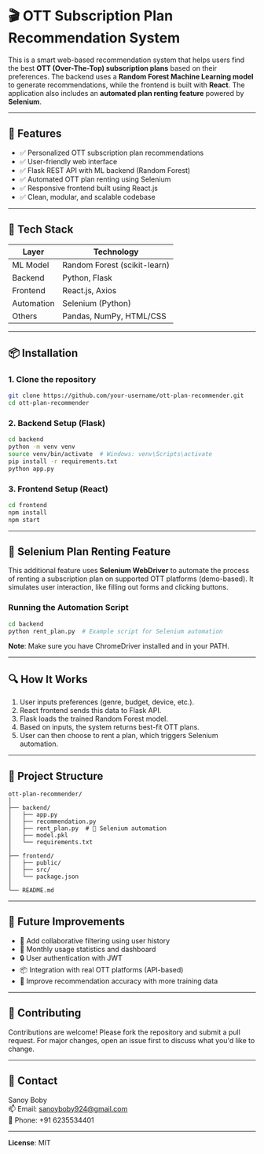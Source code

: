 # 🎬 OTT Subscription Plan Recommendation System

This is a smart web-based recommendation system that helps users find the best **OTT (Over-The-Top) subscription plans** based on their preferences. The backend uses a **Random Forest Machine Learning model** to generate recommendations, while the frontend is built with **React**. The application also includes an **automated plan renting feature** powered by **Selenium**.

---

## 🚀 Features

- ✅ Personalized OTT subscription plan recommendations
- ✅ User-friendly web interface
- ✅ Flask REST API with ML backend (Random Forest)
- ✅ Automated OTT plan renting using Selenium
- ✅ Responsive frontend built using React.js
- ✅ Clean, modular, and scalable codebase

---

## 🧠 Tech Stack

| Layer       | Technology             |
|-------------|------------------------|
| ML Model    | Random Forest (scikit-learn) |
| Backend     | Python, Flask          |
| Frontend    | React.js, Axios        |
| Automation  | Selenium (Python)      |
| Others      | Pandas, NumPy, HTML/CSS |

---

## 📦 Installation

### 1. Clone the repository
```bash
git clone https://github.com/your-username/ott-plan-recommender.git
cd ott-plan-recommender
```

### 2. Backend Setup (Flask)
```bash
cd backend
python -m venv venv
source venv/bin/activate  # Windows: venv\Scripts\activate
pip install -r requirements.txt
python app.py
```

### 3. Frontend Setup (React)
```bash
cd frontend
npm install
npm start
```

---

## 🤖 Selenium Plan Renting Feature

This additional feature uses **Selenium WebDriver** to automate the process of renting a subscription plan on supported OTT platforms (demo-based). It simulates user interaction, like filling out forms and clicking buttons.

### Running the Automation Script
```bash
cd backend
python rent_plan.py  # Example script for Selenium automation
```

**Note**: Make sure you have ChromeDriver installed and in your PATH.

---

## 🔍 How It Works

1. User inputs preferences (genre, budget, device, etc.).
2. React frontend sends this data to Flask API.
3. Flask loads the trained Random Forest model.
4. Based on inputs, the system returns best-fit OTT plans.
5. User can then choose to rent a plan, which triggers Selenium automation.

---

## 📁 Project Structure

```
ott-plan-recommender/
│
├── backend/
│   ├── app.py
│   ├── recommendation.py
│   ├── rent_plan.py  # 🔁 Selenium automation
│   ├── model.pkl
│   └── requirements.txt
│
├── frontend/
│   ├── public/
│   ├── src/
│   └── package.json
│
└── README.md
```

---

## 🧪 Future Improvements

- 🧠 Add collaborative filtering using user history
- 🧾 Monthly usage statistics and dashboard
- 🔒 User authentication with JWT
- 📦 Integration with real OTT platforms (API-based)
- 🎯 Improve recommendation accuracy with more training data

---

## 🤝 Contributing

Contributions are welcome! Please fork the repository and submit a pull request. For major changes, open an issue first to discuss what you'd like to change.

---

## 📧 Contact

Sanoy Boby  
📫 Email: sanoyboby924@gmail.com  
📱 Phone: +91 6235534401

---

**License**: MIT
